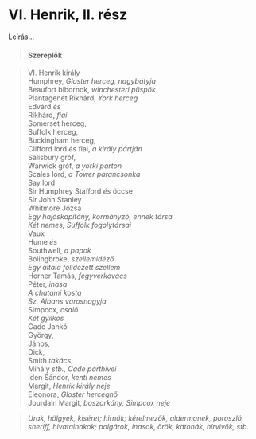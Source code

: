 <!-- ======================================================================
--- Search engine
title:          VI. Henrik, II. rész
keywords:       VI. Henrik, rész, királydráma
description:    William Shakespeare: VI. Henrik, II. rész.
--- Menu system
order:          70
text:           VI. Henrik, II. rész
hidden:         false
umbel:          false
--- Page properties
id:             /histories/henry-vi-part-ii
document:       
layout:         layout-2-left
$-left:         play-list
searchable:     true
======================================================================= -->

# VI. Henrik, II. rész

Leírás...

>   #### Szereplők
    
>   VI. Henrik király  
    Humphrey, _Gloster herceg, nagybátyja_  
    Beaufort bibornok, _winchesteri püspök_  
    Plantagenet Rikhárd, _York herceg_  
    Edvárd _és_  
    Rikhárd, _fiai_  
    Somerset herceg,  
    Suffolk herceg,  
    Buckingham herceg,  
    Clifford lord _és_ fiai, _a király pártján_  
    Salisbury gróf,  
    Warwick gróf, _a yorki párton_  
    Scales lord, _a Tower parancsonka_  
    Say lord  
    Sir Humphrey Stafford _és_ öccse  
    Sir John Stanley  
    Whitmore Józsa  
    _Egy hajóskapitány, kormányzó, ennek társa_  
    _Két nemes, Suffolk fogolytársai_  
    Vaux    
    Hume _és_  
    Southwell, _a papok_  
    Bolingbroke, _szellemidéző_  
    _Egy általa fölidézett szellem_  
    Horner Tamás, _fegyverkovács_  
    Péter, _inasa_  
    _A chatami kosta_  
    _Sz. Albans városnagyja_  
    Simpcox, _csaló_  
    _Két gyilkos_  
    Cade Jankó  
    György,  
    János,  
    Dick,  
    Smith _takács_,  
    Mihály _stb., Cade párthivei_  
    Iden Sándor, _kenti nemes_  
    Margit, _Henrik király neje_  
    Eleonora, _Gloster hercegnő_  
    Jourdain Margit, _boszorkány, Simpcox neje_  
    
>   _Urak, hölgyek, kiséret; hirnök; kérelmezők, aldermanek, poroszló,
    sheriff, hivatalnokok; polgárok, inasok, őrök, katonák, hírvivők, stb._
